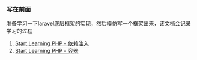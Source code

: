 ### 写在前面

准备学习一下laravel底层框架的实现，然后模仿写一个框架出来，该文档会记录学习的过程

1. [Start Learning PHP - 依赖注入](https://github.com/flaravel/straw/blob/master/example/container/table.md)
2. [Start Learning PHP - 容器](https://github.com/flaravel/straw/blob/master/example/container/container.md)
